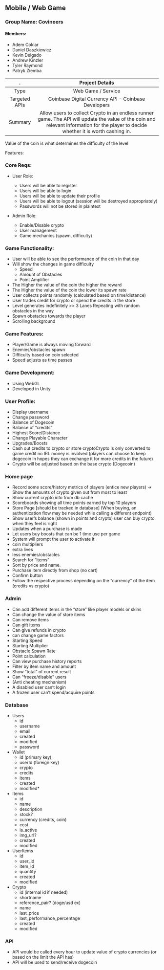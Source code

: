 ## Mobile / Web Game
### Group Name: **Covineers**
#### Members: 
* Adem Coklar 
* Daniel Daszkiewicz  
* Kevin Delgado  
* Andrew Kinzler    
* Tyler Raymond    
* Patryk Ziemba  

.  |  Project Details
:---:  | :---: 
Type | Web Game / Service 
Targeted APIs | Coinbase Digital Currency API - Coinbase Developers    
Summary | Allow users to collect Crypto  in an endless runner game. The API will update the value of the coin and relevant information for the player to decide whether it is worth cashing in. 

Value of the coin is what determines the difficulty of the level 

Features: 
### Core Reqs:
  * User Role:
    * Users will be able to register
    * Users will be able to login
    * Users will be able to update their profile
    * Users will be able to logout (session will be destroyed appropriately)
    * Passwords will not be stored in plaintext

  * Admin Role:
    * Enable/Disable crypto 
    * User management
    * Game mechanics (spawn, difficulty) 

### Game Functionality: 
  * User will be able to see the performance of the coin in that day 
  * Will show the changes in game difficulty
    * Speed
    * Amount of Obstacles
    * Point Amplifier 
   * The Higher the value of the coin the higher the reward
   * The Higher the value of the coin the lower its spawn rate
   * User collects points randomly (calculated based on time/distance)
   * User trades credit for crypto or spend the credits in the store 
   * Level generates indefinitely >> 3 Lanes Repeating with random obstacles in the way 
   * Spawn obstacles towards the player 
   * Scrolling background
   
### Game Features:
  * Player/Game is always moving forward
  * Enemies/obstacles spawn 
  * Difficulty based on coin selected
  * Speed adjusts as time passes


### Game Development:
  * Using WebGL
  * Developed in Unity 
	
### User Profile:
* Display username
* Change password
* Balance of Dogecoin
* Balance of “credits”
* Highest Score/Distance
* Change Playable Character 
* Upgrades/Boosts
* Cash out credits to crypto or store cryptoCrypto is only converted to game credit no IRL money is involved  (players can choose to keep dogecoin in hopes they can exchange it for more credits in the future) 
* Crypto will be adjusted based on the base crypto (Dogecoin)

### Home page
* Record some score/history metrics of players (entice new players)
	→ Show the amounts of crypto given out from most to least
* Show current crypto info from db cache
* Scoreboards showing all time points earned by top 10 players
* Store Page [should be tracked in database] (When buying, an authentication flow may be needed while calling a different endpoint)
* Show user’s balance (shown in points and crypto) user can buy crypto when they feel is right
* Updates when a purchase is made
* Let users buy boosts that can be 1 time use per game 
* System will prompt the user to activate it
* coin multipliers 
* extra lives 
* less enemies/obstacles
* Search for “items”
* Sort by price and name.
* Purchase item directly from shop (no cart)
* Confirm button
* Follow the respective process depending on the “currency” of the item (credits vs crypto) 
### Admin
* Can add different items in the “store” like player models or skins
* Can change the value of store items 
* Can remove items
* Can gift items 
* Can give refunds in crypto
* can change game factors
* Starting Speed
* Starting Multiplier
* Obstacle Spawn Rate
* Point calculation 
* Can view purchase history reports
* Filter by item name and amount
* Show “total” of current result
* Can “freeze/disable” users
* (Anti cheating mechanism)
* A disabled user can’t login
* A frozen user can’t spend/acquire points

### Database
* Users
  * id
  * username 
  * email
  * created
  * modified
  * password
* Wallet
  * id (primary key)
  * userId (foreign key)
  * crypto
  * credits
  * items
  * created
  * modified* 
* Items
  * id
  * name
  * description
  * stock?
  * currency (credits, coin)
  * cost
  * is_active
  * img_url?
  * created
  * modified
* UserItems
  * id
  * user_id
  * item_id
  * quantity
  * created
  * modified
* Crypto
  * id (internal id if needed)
  * shortname
  * reference_pair? (doge/usd ex)
  * name
  * last_price
  * last_performance_percentage
  * created
  * modified

### API
* API would be called every hour to update value of crypto currencies (or based on the limit the API has) 
* API will be used to send/receive dogecoin






